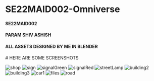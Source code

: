 # SE22MAID002-Omniverse
<h4>SE22MAID002</h4>
<h4>PARAM SHIV ASHISH</h4>
<h4>ALL ASSETS DESIGNED BY ME IN BLENDER</h4>
# HERE ARE SOME SCREENSHOTS

![shop](https://github.com/ShivAshishCrimson/SE22MAID002-Omniverse/assets/112803720/f16b933b-bf40-4ffa-b3d5-460e0af7ef03)
![sign](https://github.com/ShivAshishCrimson/SE22MAID002-Omniverse/assets/112803720/d13fbb70-cf42-47ea-98d4-4de5c679c079)
![signalGreen](https://github.com/ShivAshishCrimson/SE22MAID002-Omniverse/assets/112803720/7c42380d-b96c-4c16-9cdb-56d27d00eba9)
![signalRed](https://github.com/ShivAshishCrimson/SE22MAID002-Omniverse/assets/112803720/14bdf9e3-f167-4923-898a-805978106930)
![streetLamp](https://github.com/ShivAshishCrimson/SE22MAID002-Omniverse/assets/112803720/2467dfc7-a213-4c2f-910c-abadfbd73bc6)
![building2](https://github.com/ShivAshishCrimson/SE22MAID002-Omniverse/assets/112803720/39f5c20a-53da-4290-a00c-b26f48fe1779)
![building3](https://github.com/ShivAshishCrimson/SE22MAID002-Omniverse/assets/112803720/f52e5ac7-83f8-41a2-8815-6dd8e5bbdf87)
![car1](https://github.com/ShivAshishCrimson/SE22MAID002-Omniverse/assets/112803720/71780ef3-fb16-464a-9029-10133d586c3e)
![files](https://github.com/ShivAshishCrimson/SE22MAID002-Omniverse/assets/112803720/19cfaef9-11ee-4339-85f6-483c1ba99815)
![road](https://github.com/ShivAshishCrimson/SE22MAID002-Omniverse/assets/112803720/6be39e16-766c-48d9-8465-bba99686ef70)

